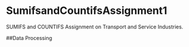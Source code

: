 # SumifsandCountifsAssignment1
SUMIFS and COUNTIFS Assignment on Transport and Service Industries.

##Data Processing
